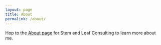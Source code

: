 ```yaml
---
layout: page
title: About
permalink: /about/
---
```


Hop to the [About page](https://stemandleaf.com.au/about) for Stem and Leaf Consulting to learn more about me.
